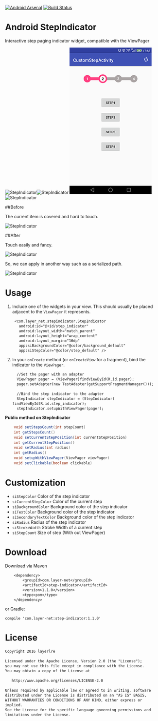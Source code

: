 [![Android Arsenal](https://img.shields.io/badge/Android%20Arsenal-StepIndicator-green.svg?style=true)](https://android-arsenal.com/details/1/5013) [![Build Status](https://api.travis-ci.org/layerlre/StepIndicator.svg?branch=master)](https://api.travis-ci.org/layerlre/StepIndicator)
# Android StepIndicator

Interactive step paging indicator widget, compatible with the ViewPager

![StepIndicator](https://github.com/layerlre/StepIndicator/raw/master/images/port4.gif)![StepIndicator](https://github.com/layerlre/StepIndicator/raw/master/images/port6.gif)
![StepIndicator](https://github.com/layerlre/StepIndicator/raw/master/images/custom_step.png)
![StepIndicator](https://github.com/layerlre/StepIndicator/raw/master/images/land6.gif)

##Before

The current item is covered and hard to touch.

![StepIndicator](https://github.com/layerlre/StepIndicator/raw/master/images/20180126_153021.gif)

##After

Touch easily and fancy.

![StepIndicator](https://github.com/layerlre/StepIndicator/raw/master/images/20180126_154027.gif)

So, we can apply in another way such as a serialized path.

![StepIndicator](https://github.com/layerlre/StepIndicator/raw/master/images/20180126_153942.gif)

# Usage
  1. Include one of the widgets in your view. This should usually be placed
     adjacent to the `ViewPager` it represents.

          <com.layer_net.stepindicator.StepIndicator
            android:id="@+id/step_indicator"
            android:layout_width="match_parent"
            android:layout_height="wrap_content"
            android:layout_margin="16dp"
            app:siBackgroundColor="@color/background_default"
            app:siStepColor="@color/step_default" />

  2. In your `onCreate` method (or `onCreateView` for a fragment), bind the
     indicator to the `ViewPager`.

           //Set the pager with an adapter
           ViewPager pager = (ViewPager)findViewById(R.id.pager);
           pager.setAdapter(new TestAdapter(getSupportFragmentManager()));

           //Bind the step indicator to the adapter
           StepIndicator stepIndicator = (StepIndicator) findViewById(R.id.step_indicator);
           stepIndicator.setupWithViewPager(pager);


**Public method on StepIndicator**
```java
    void setStepsCount(int stepCount)
    int getStepsCount()
    void setCurrentStepPosition(int currentStepPosition)
    int getCurrentStepPosition()
    void setRadius(int radius)
    int getRadius()
    void setupWithViewPager(ViewPager viewPager)
    void setClickable(boolean clickable)
```

# Customization
 * `siStepColor` Color of the step indicator
 * `siCurrentStepColor` Color of the current step
 * `siBackgroundColor` Background color of the step indicator
 * `siTextColor` Background color of the step indicator
 * `siSecondaryTextColor` Background color of the step indicator
 * `siRadius` Radius of the step indicator
 * `siStrokeWidth` Stroke Width of a current step
 * `siStepCount` Size of step (With out ViewPager)

# Download
Download via Maven

        <dependency>
            <groupId>com.layer-net</groupId>
            <artifactId>step-indicator</artifactId>
            <version>1.1.0</version>
            <type>pom</type>
        </dependency>

or Gradle:

    compile 'com.layer-net:step-indicator:1.1.0'


# License

    Copyright 2016 layerlre

    Licensed under the Apache License, Version 2.0 (the "License");
    you may not use this file except in compliance with the License.
    You may obtain a copy of the License at

       http://www.apache.org/licenses/LICENSE-2.0

    Unless required by applicable law or agreed to in writing, software
    distributed under the License is distributed on an "AS IS" BASIS,
    WITHOUT WARRANTIES OR CONDITIONS OF ANY KIND, either express or implied.
    See the License for the specific language governing permissions and
    limitations under the License.
